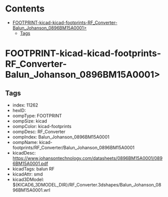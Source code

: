 



Contents
========

* [FOOTPRINT-kicad-kicad-footprints-RF_Converter-Balun_Johanson_0896BM15A0001>](#footprint-kicad-kicad-footprints-rf_converter-balun_johanson_0896bm15a0001)
	* [Tags](#tags)

# FOOTPRINT-kicad-kicad-footprints-RF_Converter-Balun_Johanson_0896BM15A0001>

## Tags

- index: 11262
- hexID: 
- oompType: FOOTPRINT
- oompSize: kicad
- oompColor: kicad-footprints
- oompDesc: RF_Converter
- oompIndex: Balun_Johanson_0896BM15A0001
- oompName: kicad-footprints/RF_Converter/Balun_Johanson_0896BM15A0001
- kicadDesc: https://www.johansontechnology.com/datasheets/0896BM15A0001/0896BM15A0001.pdf
- kicadTags: balun RF
- kicadAttr: smd
- kicad3DModel: ${KICAD6_3DMODEL_DIR}/RF_Converter.3dshapes/Balun_Johanson_0896BM15A0001.wrl
